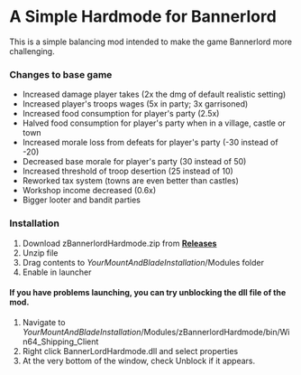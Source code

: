 # A Simple Hardmode for Bannerlord

This is a simple balancing mod intended to make the game Bannerlord more challenging.

### Changes to base game
* Increased damage player takes (2x the dmg of default realistic setting)
* Increased player's troops wages  (5x in party; 3x garrisoned)
* Increased food consumption for player's party (2.5x)
* Halved food consumption for player's party when in a village, castle or town
* Increased morale loss from defeats for player's party (-30 instead of -20)
* Decreased base morale for player's party (30 instead of 50)
* Increased threshold of troop desertion (25 instead of 10)
* Reworked tax system (towns are even better than castles)
* Workshop income decreased (0.6x)
* Bigger looter and bandit parties

### Installation
1. Download zBannerlordHardmode.zip from [**Releases**](https://github.com/aiis/BannerlordHardmode/releases)
2. Unzip file
3. Drag contents to *YourMountAndBladeInstallation*/Modules folder
4. Enable in launcher

#### If you have problems launching, you can try unblocking the dll file of the mod.
1. Navigate to *YourMountAndBladeInstallation*/Modules/zBannerlordHardmode/bin/Win64_Shipping_Client
2. Right click BannerLordHardmode.dll and select properties
3. At the very bottom of the window, check Unblock if it appears.
